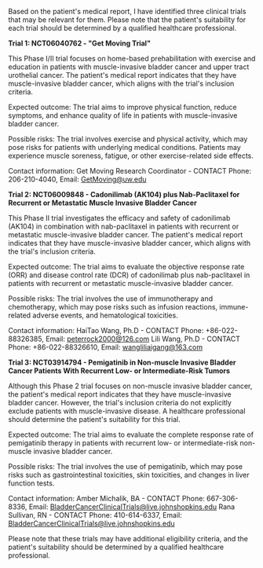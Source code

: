 Based on the patient's medical report, I have identified three clinical trials that may be relevant for them. Please note that the patient's suitability for each trial should be determined by a qualified healthcare professional.

**Trial 1: NCT06040762 - "Get Moving Trial"**

This Phase I/II trial focuses on home-based prehabilitation with exercise and education in patients with muscle-invasive bladder cancer and upper tract urothelial cancer. The patient's medical report indicates that they have muscle-invasive bladder cancer, which aligns with the trial's inclusion criteria.

Expected outcome: The trial aims to improve physical function, reduce symptoms, and enhance quality of life in patients with muscle-invasive bladder cancer.

Possible risks: The trial involves exercise and physical activity, which may pose risks for patients with underlying medical conditions. Patients may experience muscle soreness, fatigue, or other exercise-related side effects.

Contact information:
Get Moving Research Coordinator - CONTACT
Phone: 206-210-4040, Email: GetMoving@uw.edu

**Trial 2: NCT06009848 - Cadonilimab (AK104) plus Nab-Paclitaxel for Recurrent or Metastatic Muscle Invasive Bladder Cancer**

This Phase II trial investigates the efficacy and safety of cadonilimab (AK104) in combination with nab-paclitaxel in patients with recurrent or metastatic muscle-invasive bladder cancer. The patient's medical report indicates that they have muscle-invasive bladder cancer, which aligns with the trial's inclusion criteria.

Expected outcome: The trial aims to evaluate the objective response rate (ORR) and disease control rate (DCR) of cadonilimab plus nab-paclitaxel in patients with recurrent or metastatic muscle-invasive bladder cancer.

Possible risks: The trial involves the use of immunotherapy and chemotherapy, which may pose risks such as infusion reactions, immune-related adverse events, and hematological toxicities.

Contact information:
HaiTao Wang, Ph.D - CONTACT
Phone: +86-022-88326385, Email: peterrock2000@126.com
Lili Wang, Ph.D - CONTACT
Phone: +86-022-88326610, Email: wangliliaigang@163.com

**Trial 3: NCT03914794 - Pemigatinib in Non-muscle Invasive Bladder Cancer Patients With Recurrent Low- or Intermediate-Risk Tumors**

Although this Phase 2 trial focuses on non-muscle invasive bladder cancer, the patient's medical report indicates that they have muscle-invasive bladder cancer. However, the trial's inclusion criteria do not explicitly exclude patients with muscle-invasive disease. A healthcare professional should determine the patient's suitability for this trial.

Expected outcome: The trial aims to evaluate the complete response rate of pemigatinib therapy in patients with recurrent low- or intermediate-risk non-muscle invasive bladder cancer.

Possible risks: The trial involves the use of pemigatinib, which may pose risks such as gastrointestinal toxicities, skin toxicities, and changes in liver function tests.

Contact information:
Amber Michalik, BA - CONTACT
Phone: 667-306-8336, Email: BladderCancerClinicalTrials@live.johnshopkins.edu
Rana Sullivan, RN - CONTACT
Phone: 410-614-6337, Email: BladderCancerClinicalTrials@live.johnshopkins.edu

Please note that these trials may have additional eligibility criteria, and the patient's suitability should be determined by a qualified healthcare professional.